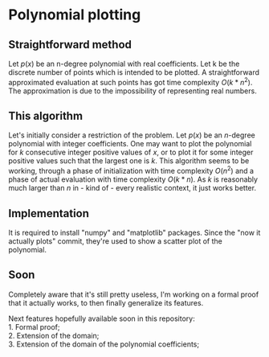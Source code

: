 # Polynomial plotting

## Straightforward method

Let $p(x)$ be an n-degree polynomial with real coefficients. Let k be the discrete number of points which is intended to be plotted.
A straightforward approximated evaluation at such points has got time complexity $O(k*n^2)$.
The approximation is due to the impossibility of representing real numbers.

## This algorithm

Let's initially consider a restriction of the problem.
Let $p(x)$ be an $n$-degree polynomial with integer coefficients.
One may want to plot the polynomial for $k$ consecutive integer positive values of $x$, or to plot it for some integer positive values such that the largest one is $k$.
This algorithm seems to be working, through a phase of initialization with time complexity $O(n^2)$ and a phase of actual evaluation with time complexity $O(k*n)$.
As $k$ is reasonably much larger than $n$ in - kind of - every realistic context, it just works better.

## Implementation

It is required to install "numpy" and "matplotlib" packages.
Since the "now it actually plots" commit, they're used to show a scatter plot of the polynomial.

## Soon

Completely aware that it's still pretty useless, I'm working on a formal proof that it actually works, to then finally generalize its features.<br/>

Next features hopefully available soon in this repository:<br/>
    1. Formal proof;<br/>
    2. Extension of the domain;<br/>
    3. Extension of the domain of the polynomial coefficients;<br/>


